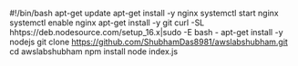 #!/bin/bash
apt-get update
apt-get install -y nginx
systemctl start nginx
systemctl enable nginx
apt-get install -y git
curl -SL hhtps://deb.nodesource.com/setup_16.x|sudo -E bash -
apt-get install -y nodejs
git clone https://github.com/ShubhamDas8981/awslabshubham.git
cd awslabshubham
npm install
node index.js
